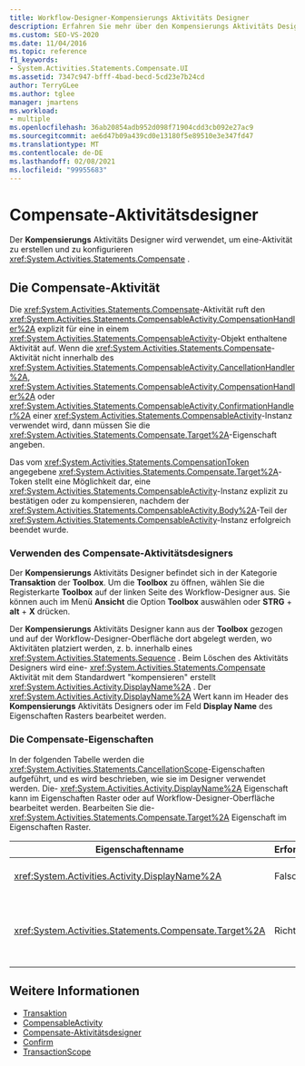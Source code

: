 ```yaml
---
title: Workflow-Designer-Kompensierungs Aktivitäts Designer
description: Erfahren Sie mehr über den Kompensierungs Aktivitäts Designer und wie Sie den Kompensierungs Aktivitäts Designer verwenden können, um eine Kompensierungs Aktivität zu erstellen und zu konfigurieren.
ms.custom: SEO-VS-2020
ms.date: 11/04/2016
ms.topic: reference
f1_keywords:
- System.Activities.Statements.Compensate.UI
ms.assetid: 7347c947-bfff-4bad-becd-5cd23e7b24cd
author: TerryGLee
ms.author: tglee
manager: jmartens
ms.workload:
- multiple
ms.openlocfilehash: 36ab20854adb952d098f71904cdd3cb092e27ac9
ms.sourcegitcommit: ae6d47b09a439cd0e13180f5e89510e3e347fd47
ms.translationtype: MT
ms.contentlocale: de-DE
ms.lasthandoff: 02/08/2021
ms.locfileid: "99955683"
---
```

# <a name="compensate-activity-designer"></a>Compensate-Aktivitätsdesigner

Der **Kompensierungs** Aktivitäts Designer wird verwendet, um eine-Aktivität zu erstellen und zu konfigurieren <xref:System.Activities.Statements.Compensate> .

## <a name="the-compensate-activity"></a>Die Compensate-Aktivität

Die <xref:System.Activities.Statements.Compensate>-Aktivität ruft den <xref:System.Activities.Statements.CompensableActivity.CompensationHandler%2A> explizit für eine in einem <xref:System.Activities.Statements.CompensableActivity>-Objekt enthaltene Aktivität auf. Wenn die <xref:System.Activities.Statements.Compensate>-Aktivität nicht innerhalb des <xref:System.Activities.Statements.CompensableActivity.CancellationHandler%2A>, <xref:System.Activities.Statements.CompensableActivity.CompensationHandler%2A> oder <xref:System.Activities.Statements.CompensableActivity.ConfirmationHandler%2A> einer <xref:System.Activities.Statements.CompensableActivity>-Instanz verwendet wird, dann müssen Sie die <xref:System.Activities.Statements.Compensate.Target%2A>-Eigenschaft angeben.

Das vom <xref:System.Activities.Statements.CompensationToken> angegebene <xref:System.Activities.Statements.Compensate.Target%2A>-Token stellt eine Möglichkeit dar, eine <xref:System.Activities.Statements.CompensableActivity>-Instanz explizit zu bestätigen oder zu kompensieren, nachdem der <xref:System.Activities.Statements.CompensableActivity.Body%2A>-Teil der <xref:System.Activities.Statements.CompensableActivity>-Instanz erfolgreich beendet wurde.

### <a name="using-the-compensate-activity-designer"></a>Verwenden des Compensate-Aktivitätsdesigners

Der **Kompensierungs** Aktivitäts Designer befindet sich in der Kategorie **Transaktion** der **Toolbox**. Um die **Toolbox** zu öffnen, wählen Sie die Registerkarte **Toolbox** auf der linken Seite des Workflow-Designer aus. Sie können auch im Menü **Ansicht** die Option **Toolbox** auswählen oder **STRG** + **alt** + **X** drücken.

Der **Kompensierungs** Aktivitäts Designer kann aus der **Toolbox** gezogen und auf der Workflow-Designer-Oberfläche dort abgelegt werden, wo Aktivitäten platziert werden, z. b. innerhalb eines <xref:System.Activities.Statements.Sequence> . Beim Löschen des Aktivitäts Designers wird eine- <xref:System.Activities.Statements.Compensate> Aktivität mit dem Standardwert "kompensieren" erstellt <xref:System.Activities.Activity.DisplayName%2A> . Der <xref:System.Activities.Activity.DisplayName%2A> Wert kann im Header des **Kompensierungs** Aktivitäts Designers oder im Feld **Display Name** des Eigenschaften Rasters bearbeitet werden.

### <a name="the-compensate-properties"></a>Die Compensate-Eigenschaften

In der folgenden Tabelle werden die <xref:System.Activities.Statements.CancellationScope>-Eigenschaften aufgeführt, und es wird beschrieben, wie sie im Designer verwendet werden. Die- <xref:System.Activities.Activity.DisplayName%2A> Eigenschaft kann im Eigenschaften Raster oder auf Workflow-Designer-Oberfläche bearbeitet werden. Bearbeiten Sie die- <xref:System.Activities.Statements.Compensate.Target%2A> Eigenschaft im Eigenschaften Raster.

|Eigenschaftenname|Erforderlich|Verbrauch|
|-|--------------|-|
|<xref:System.Activities.Activity.DisplayName%2A>|Falsch|Gibt den optionalen Anzeigenamen der <xref:System.Activities.Statements.Compensate>-Aktivität an. Der Standardwert lautet Compensate.|
|<xref:System.Activities.Statements.Compensate.Target%2A>|Richtig|Gibt das <xref:System.Activities.InArgument%601>-Argument an, welches das <xref:System.Activities.Statements.CompensationToken>-Token für diese <xref:System.Activities.Statements.Compensate>-Aktivität enthält.|

## <a name="see-also"></a>Weitere Informationen

- [Transaktion](../workflow-designer/transaction-activity-designers.md)
- [CompensableActivity](../workflow-designer/compensableactivity-activity-designer.md)
- [Compensate-Aktivitätsdesigner](../workflow-designer/compensate-activity-designer.md)
- [Confirm](../workflow-designer/confirm-activity-designer.md)
- [TransactionScope](../workflow-designer/transactionscope-activity-designer.md)